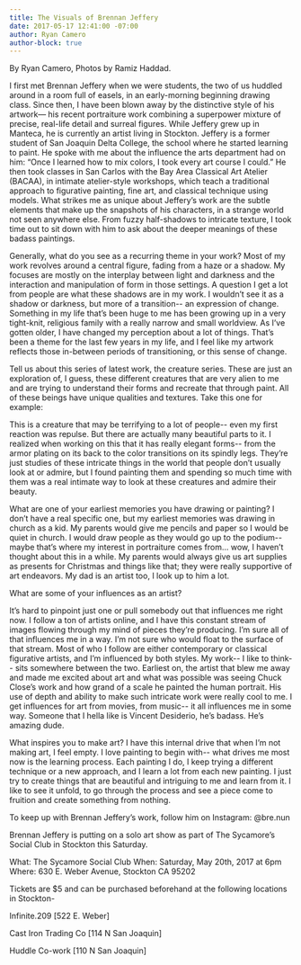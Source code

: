 ```yaml
---
title: The Visuals of Brennan Jeffery
date: 2017-05-17 12:41:00 -07:00
author: Ryan Camero
author-block: true
---
```


By Ryan Camero, Photos by Ramiz Haddad.

I first met Brennan Jeffery when we were students, the two of us huddled around in a room full of easels, in an early-morning beginning drawing class. Since then, I have been blown away by the distinctive style of his artwork— his recent portraiture work combining a superpower mixture of precise, real-life detail and surreal figures. While Jeffery grew up in Manteca, he is currently an artist living in Stockton. Jeffery is a former student of San Joaquin Delta College, the school where he started learning to paint. He spoke with me about the influence the arts department had on him: “Once I learned how to mix colors, I took every art course I could.” He then took classes in San Carlos with the Bay Area Classical Art Atelier (BACAA), in intimate atelier-style workshops, which teach a traditional approach to figurative painting, fine art, and classical technique using models. What strikes me as unique about Jeffery’s work are the subtle elements that make up the snapshots of his characters, in a strange world not seen anywhere else. From fuzzy half-shadows to intricate texture, I took time out to sit down with him to ask about the deeper meanings of these badass paintings.

Generally, what do you see as a recurring theme in your work?
Most of my work revolves around a central figure, fading from a haze or a shadow. My focuses are mostly on the interplay between light and darkness and the interaction and manipulation of form in those settings. A question I get a lot from people are what these shadows are in my work. I wouldn’t see it as a shadow or darkness, but more of a transition-- an expression of change. Something in my life that’s been huge to me has been growing up in a very tight-knit, religious family with a really narrow and small worldview. As I’ve gotten older, I have changed my perception about a lot of things. That’s been a theme for the last few years in my life, and I feel like my artwork reflects those in-between periods of transitioning, or this sense of change.
 
Tell us about this series of latest work, the creature series.
These are just an exploration of, I guess, these different creatures that are very alien to me and are trying to understand their forms and recreate that through paint. All of these beings have unique qualities and textures. Take this one for example: 

This is a creature that may be terrifying to a lot of people-- even my first reaction was repulse. But there are actually many beautiful parts to it. I realized when working on this that it has really elegant forms-- from the armor plating on its back to the color transitions on its spindly legs. They’re just studies of these intricate things in the world that people don’t usually look at or admire, but I found painting them and spending so much time with them was a real intimate way to look at these creatures and admire their beauty. 

What are one of your earliest memories you have drawing or painting?
I don’t have a real specific one, but my earliest memories was drawing in church as a kid. My parents would give me pencils and paper so I would be quiet in church. I would draw people as they would go up to the podium-- maybe that’s where my interest in portraiture comes from... wow, I haven’t thought about this in a while. My parents would always give us art supplies as presents for Christmas and things like that; they were really supportive of art endeavors. My dad is an artist too, I look up to him a lot. 

What are some of your influences as an artist?

It’s hard to pinpoint just one or pull somebody out that influences me right now. I follow a ton of artists online, and I have this constant stream of images flowing through my mind of pieces they’re producing. I’m sure all of that influences me in a way. I’m not sure who would float to the surface of that stream. Most of who I follow are either contemporary or classical figurative artists, and I’m influenced by both styles. My work-- I like to think-- sits somewhere between the two. Earliest on, the artist that blew me away and made me excited about art and what was possible was seeing Chuck Close’s work and how grand of a scale he painted the human portrait. His use of depth and ability to make such intricate work were really cool to me. I get influences for art from movies, from music-- it all influences me in some way. Someone that I hella like is Vincent Desiderio, he’s badass. He’s amazing dude. 

What inspires you to make art? 
I have this internal drive that when I’m not making art, I feel empty. I love painting to begin with-- what drives me most now is the learning process. Each painting I do, I keep trying a different technique or a new approach, and I learn a lot from each new painting. I just try to create things that are beautiful and intriguing to me and learn from it. I like to see it unfold, to go through the process and see a piece come to fruition and create something from nothing.

To keep up with Brennan Jeffery’s work, follow him on Instagram: @bre.nun

Brennan Jeffery is putting on a solo art show as part of The Sycamore’s Social Club in Stockton this Saturday. 

What: The Sycamore Social Club
When: Saturday, May 20th, 2017 at 6pm
Where: 630 E. Weber Avenue, Stockton CA 95202

Tickets are $5 and can be purchased beforehand at the following locations in Stockton-

Infinite.209
[522 E. Weber]

Cast Iron Trading Co 
[114 N San Joaquin]

Huddle Co-work 
[110 N San Joaquin]
